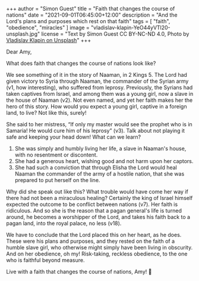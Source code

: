 +++
author = "Simon Guest"
title = "Faith that changes the course of nations"
date = "2021-09-01T06:45:00+12:00"
description = "And the Lord's plans and purposes which rest on that faith"
tags = [ "faith", "obedience", "miracles" ]
image = "vladislav-klapin-YeO44yVTl20-unsplash.jpg"
license = "Text by Simon Guest CC BY-NC-ND 4.0, Photo by [Vladislav Klapin on Unsplash](https://unsplash.com/photos/YeO44yVTl20)"
+++

Dear Amy,

What does faith that changes the course of nations look like?

We see something of it in the story of Naaman, in 2 Kings 5. The Lord had given victory to Syria through Naaman, the commander of the Syrian army (v1, how interesting), who suffered from leprosy. Previously, the Syrians had taken captives from Israel, and among them was a young girl, now a slave in the house of Naaman (v2). Not even named, and yet her faith makes her the hero of this story.  How would you expect a young girl, captive in a foreign land, to live? Not like this, surely!

She said to her mistress, “If only my master would see the prophet who is in Samaria! He would cure him of his leprosy” (v3).  Talk about not playing it safe and keeping your head down! What can we learn?

1. She was simply and humbly living her life, a slave in Naaman's house, with no resentment or discontent.
2. She had a generous heart, wishing good and not harm upon her captors.
3. She had such a conviction that through Elisha the Lord would heal Naaman the commander of the army of a hostile nation, that she was prepared to put herself on the line.

Why did she speak out like this? What trouble would have come her way if there had not been a miraculous healing? Certainly the king of Israel himself expected the outcome to be conflict between nations (v7). Her faith is ridiculous. And so she is the reason that a pagan general's life is turned around, he becomes a worshipper of the Lord, and takes his faith back to a pagan land, into the royal palace, no less (v18).

We have to conclude that the Lord placed this on her heart, as he does. These were his plans and purposes, and they rested on the faith of a humble slave girl, who otherwise might simply have been living in obscurity. And on her obedience, oh my! Risk-taking, reckless obedience, to the one who is faithful beyond measure.

Live with a faith that changes the course of nations, Amy! 🙏
